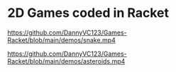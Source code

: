 # 2D Games coded in Racket


https://github.com/DannyVC123/Games-Racket/blob/main/demos/snake.mp4



https://github.com/DannyVC123/Games-Racket/blob/main/demos/asteroids.mp4

